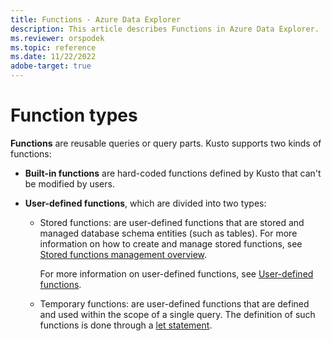 ```yaml
---
title: Functions - Azure Data Explorer
description: This article describes Functions in Azure Data Explorer.
ms.reviewer: orspodek
ms.topic: reference
ms.date: 11/22/2022
adobe-target: true
---
```


# Function types

**Functions** are reusable queries or query parts. Kusto supports two
kinds of functions:

* **Built-in functions** are hard-coded functions defined by Kusto that can't be
  modified by users.

* **User-defined functions**, which are divided into two types:

  * Stored functions: are user-defined functions that are stored and managed database schema entities (such as tables).
For more information on how to create and manage stored functions, see [Stored functions management overview](../../management/functions.md).

    For more information on user-defined functions, see [User-defined functions](./user-defined-functions.md).

  * Temporary functions: are user-defined functions that are defined and used within the scope of a single query. The definition of such functions is done through a [let statement](../letstatement.md).
